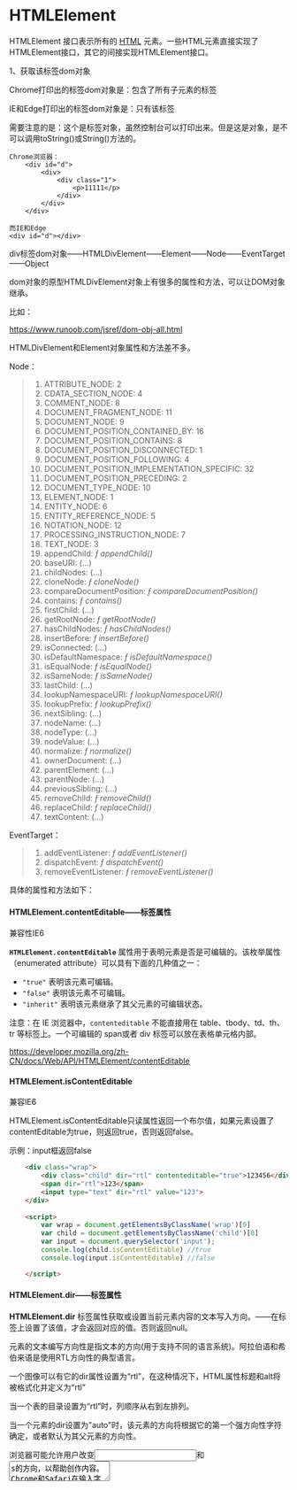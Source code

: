 # HTMLElement

HTMLElement 接口表示所有的 [HTML](https://developer.mozilla.org/en-US/docs/Web/HTML) 元素。一些HTML元素直接实现了HTMLElement接口，其它的间接实现HTMLElement接口。

1、获取该标签dom对象

Chrome打印出的标签dom对象是：包含了所有子元素的标签

IE和Edge打印出的标签dom对象是：只有该标签

需要注意的是：这个是标签对象，虽然控制台可以打印出来。但是这是对象，是不可以调用toString()或String()方法的。

```
Chrome浏览器：
	<div id="d">
        <div>
            <div class="1">
                <p>11111</p>
            </div>
        </div>
    </div>
    
而IE和Edge
<div id="d"></div>
```



div标签dom对象——HTMLDivElement——Element——Node——EventTarget——Object

dom对象的原型HTMLDivElement对象上有很多的属性和方法，可以让DOM对象继承。

比如：

https://www.runoob.com/jsref/dom-obj-all.html

HTMLDivElement和Element对象属性和方法差不多。

Node：

> 1. ATTRIBUTE_NODE: 2
> 2. CDATA_SECTION_NODE: 4
> 3. COMMENT_NODE: 8
> 4. DOCUMENT_FRAGMENT_NODE: 11
> 5. DOCUMENT_NODE: 9
> 6. DOCUMENT_POSITION_CONTAINED_BY: 16
> 7. DOCUMENT_POSITION_CONTAINS: 8
> 8. DOCUMENT_POSITION_DISCONNECTED: 1
> 9. DOCUMENT_POSITION_FOLLOWING: 4
> 10. DOCUMENT_POSITION_IMPLEMENTATION_SPECIFIC: 32
> 11. DOCUMENT_POSITION_PRECEDING: 2
> 12. DOCUMENT_TYPE_NODE: 10
> 13. ELEMENT_NODE: 1
> 14. ENTITY_NODE: 6
> 15. ENTITY_REFERENCE_NODE: 5
> 16. NOTATION_NODE: 12
> 17. PROCESSING_INSTRUCTION_NODE: 7
> 18. TEXT_NODE: 3
> 19. appendChild: *ƒ appendChild()*
> 20. baseURI: (...)
> 21. childNodes: (...)
> 22. cloneNode: *ƒ cloneNode()*
> 23. compareDocumentPosition: *ƒ compareDocumentPosition()*
> 24. contains: *ƒ contains()*
> 25. firstChild: (...)
> 26. getRootNode: *ƒ getRootNode()*
> 27. hasChildNodes: *ƒ hasChildNodes()*
> 28. insertBefore: *ƒ insertBefore()*
> 29. isConnected: (...)
> 30. isDefaultNamespace: *ƒ isDefaultNamespace()*
> 31. isEqualNode: *ƒ isEqualNode()*
> 32. isSameNode: *ƒ isSameNode()*
> 33. lastChild: (...)
> 34. lookupNamespaceURI: *ƒ lookupNamespaceURI()*
> 35. lookupPrefix: *ƒ lookupPrefix()*
> 36. nextSibling: (...)
> 37. nodeName: (...)
> 38. nodeType: (...)
> 39. nodeValue: (...)
> 40. normalize: *ƒ normalize()*
> 41. ownerDocument: (...)
> 42. parentElement: (...)
> 43. parentNode: (...)
> 44. previousSibling: (...)
> 45. removeChild: *ƒ removeChild()*
> 46. replaceChild: *ƒ replaceChild()*
> 47. textContent: (...)

EventTarget：

> 1. addEventListener: *ƒ addEventListener()*
> 2. dispatchEvent: *ƒ dispatchEvent()*
> 3. removeEventListener: *ƒ removeEventListener()*

具体的属性和方法如下：





#### HTMLElement.contentEditable——标签属性

兼容性IE6

**`HTMLElement.contentEditable`** 属性用于表明元素是否是可编辑的。该枚举属性（enumerated attribute）可以具有下面的几种值之一：

- `"true"` 表明该元素可编辑。
- `"false"` 表明该元素不可编辑。
- `"inherit"` 表明该元素继承了其父元素的可编辑状态。

注意：在 IE 浏览器中，`contenteditable` 不能直接用在 table、tbody、td、th、tr 等标签上。一个可编辑的 span或者 div 标签可以放在表格单元格内部。

https://developer.mozilla.org/zh-CN/docs/Web/API/HTMLElement/contentEditable

#### HTMLElement.isContentEditable 

兼容IE6

HTMLElement.isContentEditable只读属性返回一个布尔值，如果元素设置了contentEditable为true，则返回true，否则返回false。

示例：input框返回false

```html
    <div class="wrap">
        <div class="child" dir="rtl" contenteditable="true">123456</div>
        <span dir="rtl">123</span>
        <input type="text" dir="rtl" value="123">
    </div>
      
    <script>
        var wrap = document.getElementsByClassName('wrap')[0]
        var child = document.getElementsByClassName('child')[0]
        var input = document.querySelector('input');
        console.log(child.isContentEditable) //true
        console.log(input.isContentEditable) //false

    </script>
```





#### HTMLElement.dir——标签属性

**HTMLElement.dir**   标签属性获取或设置当前元素内容的文本写入方向。——在标签上设置了该值，才会返回对应的值。否则返回null。

元素的文本编写方向性是指文本的方向(用于支持不同的语言系统)。阿拉伯语和希伯来语是使用RTL方向性的典型语言。

一个图像可以有它的dir属性设置为“rtl”，在这种情况下，HTML属性标题和alt将被格式化并定义为“rtl”

当一个表的目录设置为“rtl”时，列顺序从右到左排列。

当一个元素的dir设置为"auto"时，该元素的方向将根据它的第一个强方向性字符确定，或者默认为其父元素的方向性。

浏览器可能允许用户改变<input>和<textarea>s的方向，以帮助创作内容。Chrome和Safari在输入字段的上下文菜单中提供了一个方向选项，而Internet Explorer和Edge使用组合键Ctrl +左Shift和Ctrl +右Shift。Firefox使用Ctrl/Cmd + Shift + X，但没有更新dir属性值。

语法：

```js
var currentWritingDirection = elementNodeReference.dir;
elementNodeReference.dir = newWritingDirection;
```

dir的可能值是ltr，从左到右，rtl，从右到左，以及auto，用于指定元素的方向必须基于元素的内容确定。

示例：效果内容从右排列

```html
        <div class="child" dir="rtl">123456</div>
        <span dir="rtl">123</span>
        <input type="text" dir="rtl" value="123">
```



https://developer.mozilla.org/en-US/docs/Web/API/HTMLElement/dir



#### HTMLElement.offsetHeight、HMTLElement.offsetWidth —— border-box的宽高

兼容性IE6

**HTMLElement.offsetHeight**仅读属性，返回元素的高，包括padding和border，是一个整数值。

通常，offsetHeight是以像素为单位测量元素的CSS高度，包括任何边框、padding和水平滚动条(如果呈现)。

它不包括伪元素的高度，比如::before或::after。

对于文档主体对象，测量值包括总线性内容高度，而不是元素的CSS高度。扩展到其他线性内容下面的浮动元素将被忽略。

如果元素是隐藏的，比如：通过style.display设置的值为node，那么返回的值是0

上面的例子显示了一个适合窗口的滚动条和偏移量。然而，不可滚动的元素可能有很大的偏移值，比可见内容大得多。这些元素通常包含在可滚动元素中;因此，这些不可滚动的元素可能完全或部分不可见，这取决于可滚动容器的scrollTop设置。

注意：offsetHeight 是由MSIE首先引入的DHTML对象模型的一个属性。它有时被称为元素的物理/图形尺寸，或**元素的边框框高度（border-box）**。



**示例：打印HTMLElement.offsetWidth**

父元素div的border-box

子元素div的border-box

```css
    div.wrap {
        height: 200px;
        width: 200px;
        overflow: auto;
        padding-top: 100px;
        border: 1px solid black;
    }
    div.child {
        height: 100px;
        width: 500px;
        background-image: linear-gradient(45deg, blue, green);
        padding-right: 50px;
        margin-top: 20px;
    }
```



```html
    <div class="wrap">
        <div class="child" dir="rtl" contenteditable="true">123456</div>
    </div>
      
    <script>
        var wrap = document.getElementsByClassName('wrap')[0]
        var child = document.getElementsByClassName('child')[0]
        console.log(child.offsetWidth) //550
        console.log(wrap.offsetWidth) //202

    </script>
```



offsetHeight：https://developer.mozilla.org/en-US/docs/Web/API/HTMLElement/offsetHeight

offsetWidth：https://developer.mozilla.org/en-US/docs/Web/API/HTMLElement/offsetWidth



### 定位值属性

#### HTMLElement.offsetParent

HTMLElement.offsetParent只读属性返回对最接近(在包含层次结构中最接近)**定位的(具有position属性的元素)**祖先元素的引用。如果没有定位的祖先元素，则返回最近的祖先td、th、table，如果没有祖先表元素则返回body。

https://developer.mozilla.org/en-US/docs/Web/API/HTMLElement/offsetParent

offsetParent是有用的，因为offsetTop和offsetLeft是相对于它的填充边的。



#### HTMLElement.offsetTop

HTMLElement.offsetTop只读属性，返回当前元素的外边框相对于offsetParent节点顶部的内边框的距离。

注意：

如果元素是display:none ，他的属性将在Webkit上返回null（元素或者祖先元素的style.display是none）或者 如果元素本身的style.position是fixed

IE9上，这个属性将返回null，如果元素本身的style.position被设置为“fixed”。(使用display:none不会影响此浏览器。)

https://developer.mozilla.org/en-US/docs/Web/API/HTMLElement/innerText

#### HTMLElement.offsetLeft

HTMLElement.offsetLeft是 read-only属性，返回HTMLElement中当前元素的左上角向左偏移的像素数。offsetParent节点。

对于块级元素，offsetTop, offsetLeft, offsetWidth和offsetHeight描述一个元素相对于offsetParent的边框。

然而，对于inline-level元素(如跨度)，可以从一行到下一个包装,offsetTop和offsetLeft描述第一个边界框的位置(使用Element.getClientRects()来获得它的宽度和高度),而offsetWidth和offsetHeight描述边界边界框的尺寸(用Element.getBoundingClientRect()来获得它的位置)。因此，具有offsetLeft、offsetTop、offsetwwidth和offsetHeight的左侧、顶部、宽度和高度的框将不会成为带有换行文本的span的边界框。

返回值：一个整数，表示从相对位置最近的父元素向左的偏移量(以像素为单位)。

https://developer.mozilla.org/en-US/docs/Web/API/HTMLElement/offsetLeft



HTMLElement上的事件属性（GlobalEventHandlers接口提供）

句柄事件和事件 给元素事件监听提供了多样性。有些事件更适合用句柄事件、有些更适合使用event事件

